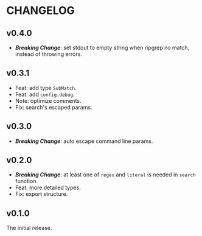 # CHANGELOG

## v0.4.0

- **_Breaking Change_**: set stdout to empty string when ripgrep no match, instead of throwing errors.

## v0.3.1

- Feat: add type `SubMatch`.
- Feat: add `config.debug`.
- Note: optimize comments.
- Fix: search's escaped params.

## v0.3.0

- **_Breaking Change_**: auto escape command line params.

## v0.2.0

- **_Breaking Change_**: at least one of `regex` and `literal` is needed in `search` function.
- Feat: more detailed types.
- Fix: export structure.

## v0.1.0

The initial release.
